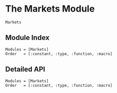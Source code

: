 # The Markets Module

```@docs
Markets
```


## Module Index

```@index
Modules = [Markets]
Order   = [:constant, :type, :function, :macro]
```

## Detailed API

```@autodocs
Modules = [Markets]
Order   = [:constant, :type, :function, :macro]
```